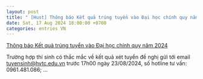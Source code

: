 ```yaml
---
layout: post
title: " [Hust] Thông báo Kết quả trúng tuyển vào Đại học chính quy năm 2024"
date: Sat, 17 Aug 2024 18:00:00 +0700
categories: entries VN
---
```

[Thông báo Kết quả trúng tuyển vào Đại học chính quy năm 2024](https://hvtc.edu.vn/tabid/108/catid/34/id/37108/Thong-bao-Ket-qua-trung-tuyen-vao-dai-hoc-chinh-quy-nam-2024/Default.aspx)

Trường hợp thí sinh có thắc mắc về kết quả xét tuyển đề nghị gửi tới email tuyensinh@hvtc.edu.vn trước 17h00 ngày 23/08/2024, số hotline tư vấn: 0961.481.086; ...

